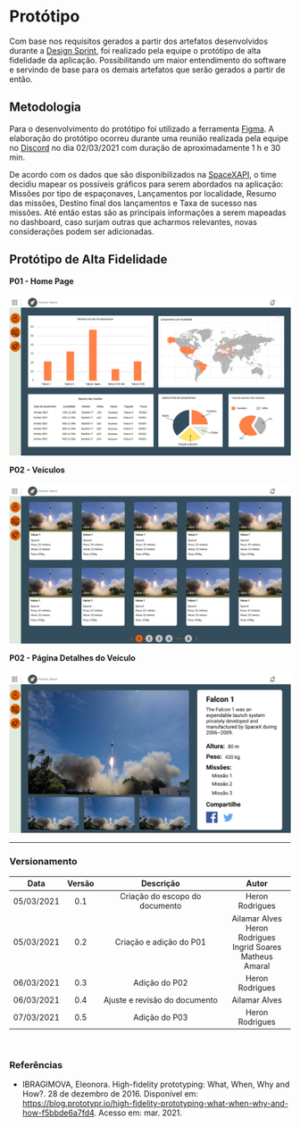# Protótipo

Com base nos requisitos gerados a partir dos artefatos desenvolvidos durante a [Design Sprint](/designsprint.md), foi realizado pela equipe o protótipo de alta fidelidade da aplicação. Possibilitando um maior entendimento do software e servindo de base para os demais artefatos que serão gerados a partir de então. 

## Metodologia

Para o desenvolvimento do protótipo foi utilizado a ferramenta [Figma](https://www.figma.com/). A elaboração do protótipo ocorreu durante uma reunião realizada pela equipe no [Discord](https://discord.com/) no dia 02/03/2021 com duração de aproximadamente 1 h e 30 min. 

De acordo com os dados que são disponibilizados na [SpaceXAPI](https://docs.spacexdata.com/), o time decidiu mapear os possíveis gráficos para serem abordados na aplicação: Missões por tipo de espaçonaves, Lançamentos por localidade, Resumo das missões, Destino final dos lançamentos e Taxa de sucesso nas missões. Até então estas são as principais informações a serem mapeadas no dashboard, caso surjam outras que acharmos relevantes, novas considerações podem ser adicionadas.

## Protótipo de Alta Fidelidade

**P01 - Home Page**  
<br>
![P01](../../assets/img/prototype/p01.jpg)

**P02 - Veículos**  
<br>
![P02](../../assets/img/prototype/p02.jpg)

**P02 - Página Detalhes do Veículo**  
<br>
![P03](../../assets/img/prototype/p03.jpg)

---

### Versionamento

|Data|Versão|Descrição|Autor|
|:--------:|:---:|:-------------------:|:------------:|
|05/03/2021| 0.1 | Criação do escopo do documento| Heron Rodrigues 
|05/03/2021| 0.2 | Criação e adição do P01 | Ailamar Alves</br>Heron Rodrigues</br>Ingrid Soares</br>Matheus Amaral
|06/03/2021| 0.3 | Adição do P02 | Heron Rodrigues
|06/03/2021| 0.4 | Ajuste e revisão do documento | Ailamar Alves
|07/03/2021| 0.5 | Adição do P03 | Heron Rodrigues
  
</br>

### Referências

- IBRAGIMOVA, Eleonora. High-fidelity prototyping: What, When, Why and How?. 28 de dezembro de 2016. Disponível em: https://blog.prototypr.io/high-fidelity-prototyping-what-when-why-and-how-f5bbde6a7fd4. Acesso em: mar. 2021.
